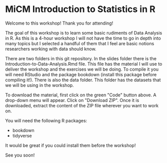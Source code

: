 # MiCM Introduction to Statistics in R

Welcome to this workshop! Thank you for attending! 

The goal of this workshop is to learn some basic rudiments of Data Analysis in R. As this is a 4-hour workshop I will not have the time to go in depth into many topics but I selected a handful of them that I feel are basic notions researchers working with data should know. 

There are two folders in this git repository. In the slides folder there is the Introduction-to-Data-Analysis.Rmd file. This file has the material I will use to deliver the workshop and the exercises we will be doing. To compile it you will need RStudio and the package bookdown (install this package before compiling it!). There is also the data folder. This folder has the datasets that we will be using in the workshop.

To download the material, first click on the green "Code" button above. A drop-down menu will appear. Click on "Download ZIP". Once it is downloaded, extract the content of the ZIP file wherever you want to work on.

You will need the following R packages:
* bookdown
* tidyverse

It would be great if you could install them before the workshop!

See you soon!
